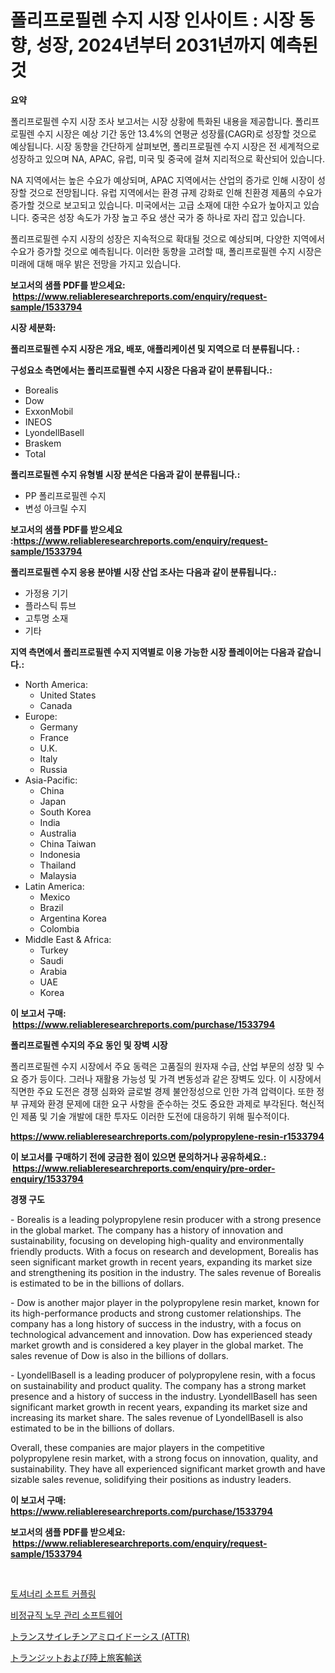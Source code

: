 <p><h1>폴리프로필렌 수지 시장 인사이트 : 시장 동향, 성장, 2024년부터 2031년까지 예측된 것</h1></p><p><strong>요약</strong></p>
<p><p>폴리프로필렌 수지 시장 조사 보고서는 시장 상황에 특화된 내용을 제공합니다. 폴리프로필렌 수지 시장은 예상 기간 동안 13.4%의 연평균 성장률(CAGR)로 성장할 것으로 예상됩니다. 시장 동향을 간단하게 살펴보면, 폴리프로필렌 수지 시장은 전 세계적으로 성장하고 있으며 NA, APAC, 유럽, 미국 및 중국에 걸쳐 지리적으로 확산되어 있습니다.</p><p>NA 지역에서는 높은 수요가 예상되며, APAC 지역에서는 산업의 증가로 인해 시장이 성장할 것으로 전망됩니다. 유럽 지역에서는 환경 규제 강화로 인해 친환경 제품의 수요가 증가할 것으로 보고되고 있습니다. 미국에서는 고급 소재에 대한 수요가 높아지고 있습니다. 중국은 성장 속도가 가장 높고 주요 생산 국가 중 하나로 자리 잡고 있습니다.</p><p>폴리프로필렌 수지 시장의 성장은 지속적으로 확대될 것으로 예상되며, 다양한 지역에서 수요가 증가할 것으로 예측됩니다. 이러한 동향을 고려할 때, 폴리프로필렌 수지 시장은 미래에 대해 매우 밝은 전망을 가지고 있습니다.</p></p>
<p><strong>보고서의 샘플 PDF를 받으세요: &nbsp;<a href="https://www.reliableresearchreports.com/enquiry/request-sample/1533794">https://www.reliableresearchreports.com/enquiry/request-sample/1533794</a></strong></p>
<p><strong>시장 세분화:</strong></p>
<p><strong> 폴리프로필렌 수지 시장은 개요, 배포, 애플리케이션 및 지역으로 더 분류됩니다. :</strong></p>
<p><strong>구성요소 측면에서는 폴리프로필렌 수지 시장은 다음과 같이 분류됩니다.:</strong></p>
<p><ul><li>Borealis</li><li>Dow</li><li>ExxonMobil</li><li>INEOS</li><li>LyondellBasell</li><li>Braskem</li><li>Total</li></ul></p>
<p><strong> 폴리프로필렌 수지 유형별 시장 분석은 다음과 같이 분류됩니다.:</strong></p>
<p><ul><li>PP 폴리프로필렌 수지</li><li>변성 아크릴 수지</li></ul></p>
<p><strong>보고서의 샘플 PDF를 받으세요 :<a href="https://www.reliableresearchreports.com/enquiry/request-sample/1533794">https://www.reliableresearchreports.com/enquiry/request-sample/1533794</a></strong></p>
<p><strong> 폴리프로필렌 수지 응용 분야별 시장 산업 조사는 다음과 같이 분류됩니다.:</strong></p>
<p><ul><li>가정용 기기</li><li>플라스틱 튜브</li><li>고투명 소재</li><li>기타</li></ul></p>
<p><strong>지역 측면에서 폴리프로필렌 수지 지역별로 이용 가능한 시장 플레이어는 다음과 같습니다.:</strong></p>
<p><ul>
    <li>
        North America:
        <ul>
            <li>United States</li>
            <li>Canada</li>
        </ul>
    </li>
    <li>
        Europe:
        <ul>
            <li>Germany</li>
            <li>France</li>
            <li>U.K.</li>
            <li>Italy</li>
            <li>Russia</li>
        </ul>
    </li>
    <li>
        Asia-Pacific:
        <ul>
            <li>China</li>
            <li>Japan</li>
            <li>South Korea</li>
            <li>India</li>
            <li>Australia</li>
            <li>China Taiwan</li>
            <li>Indonesia</li>
            <li>Thailand</li>
            <li>Malaysia</li>
        </ul>
    </li>
    <li>
        Latin America:
        <ul>
            <li>Mexico</li>
            <li>Brazil</li>
            <li>Argentina Korea</li>
            <li>Colombia</li>
        </ul>
    </li>
    <li>
        Middle East & Africa:
        <ul>
            <li>Turkey</li>
            <li>Saudi</li>
            <li>Arabia</li>
            <li>UAE</li>
            <li>Korea</li>
        </ul>
    </li>
    </ul></p>
<p><strong>이 보고서 구매: &nbsp;<a href="https://www.reliableresearchreports.com/purchase/1533794">https://www.reliableresearchreports.com/purchase/1533794</a></strong></p>
<p><strong>폴리프로필렌 수지의 주요 동인 및 장벽 시장</strong></p>
<p><p>폴리프로필렌 수지 시장에서 주요 동력은 고품질의 원자재 수급, 산업 부문의 성장 및 수요 증가 등이다. 그러나 재활용 가능성 및 가격 변동성과 같은 장벽도 있다. 이 시장에서 직면한 주요 도전은 경쟁 심화와 글로벌 경제 불안정성으로 인한 가격 압력이다. 또한 정부 규제와 환경 문제에 대한 요구 사항을 준수하는 것도 중요한 과제로 부각된다. 혁신적인 제품 및 기술 개발에 대한 투자도 이러한 도전에 대응하기 위해 필수적이다.</p></p>
<p><strong><a href="https://www.reliableresearchreports.com/polypropylene-resin-r1533794">https://www.reliableresearchreports.com/polypropylene-resin-r1533794</a></strong></p>
<p><strong>이 보고서를 구매하기 전에 궁금한 점이 있으면 문의하거나 공유하세요.: &nbsp;<a href="https://www.reliableresearchreports.com/enquiry/pre-order-enquiry/1533794">https://www.reliableresearchreports.com/enquiry/pre-order-enquiry/1533794</a></strong></p>
<p><strong>경쟁 구도</strong></p>
<p><p>- Borealis is a leading polypropylene resin producer with a strong presence in the global market. The company has a history of innovation and sustainability, focusing on developing high-quality and environmentally friendly products. With a focus on research and development, Borealis has seen significant market growth in recent years, expanding its market size and strengthening its position in the industry. The sales revenue of Borealis is estimated to be in the billions of dollars.</p><p>- Dow is another major player in the polypropylene resin market, known for its high-performance products and strong customer relationships. The company has a long history of success in the industry, with a focus on technological advancement and innovation. Dow has experienced steady market growth and is considered a key player in the global market. The sales revenue of Dow is also in the billions of dollars.</p><p>- LyondellBasell is a leading producer of polypropylene resin, with a focus on sustainability and product quality. The company has a strong market presence and a history of success in the industry. LyondellBasell has seen significant market growth in recent years, expanding its market size and increasing its market share. The sales revenue of LyondellBasell is also estimated to be in the billions of dollars.</p><p>Overall, these companies are major players in the competitive polypropylene resin market, with a strong focus on innovation, quality, and sustainability. They have all experienced significant market growth and have sizable sales revenue, solidifying their positions as industry leaders.</p></p>
<p><strong>이 보고서 구매: &nbsp; <a href="https://www.reliableresearchreports.com/purchase/1533794">https://www.reliableresearchreports.com/purchase/1533794</a></strong></p>
<p><strong>보고서의 샘플 PDF를 받으세요: &nbsp;<a href="https://www.reliableresearchreports.com/enquiry/request-sample/1533794">https://www.reliableresearchreports.com/enquiry/request-sample/1533794</a></strong><strong></strong></p>
<p>&nbsp;</p>
<p><p><a href="https://medium.com/@demarcuskuhlman/%ED%86%A0%EB%A5%B4%EC%85%98-%EC%86%8C%ED%94%84%ED%8A%B8-%EC%BB%A4%ED%94%8C%EB%A7%81-%EC%8B%9C%EC%9E%A5%EC%9D%80-%EC%8B%9C%EC%9E%A5-%EC%A0%90%EC%9C%A0%EC%9C%A8-%EC%8B%9C%EC%9E%A5-%ED%8A%B8%EB%A0%8C%EB%93%9C-%EB%B0%8F-%EC%8B%9C%EC%9E%A5-%EC%84%B1%EC%9E%A5%EC%97%90-%EB%8C%80%ED%95%9C-%EC%A0%95%EB%B3%B4%EB%A5%BC-%EC%A0%9C%EA%B3%B5%ED%95%A9%EB%8B%88%EB%8B%A4-59b27cc694be">토셔너리 소프트 커플링</a></p><p><a href="https://medium.com/@ieremiapadurariu20221/%EB%B9%84%EC%A0%95%EA%B7%9C%EC%A7%81-%EB%85%B8%EB%8F%99%EA%B4%80%EB%A6%AC-%EC%86%8C%ED%94%84%ED%8A%B8%EC%9B%A8%EC%96%B4-%EC%8B%9C%EC%9E%A5-%EB%B6%84%EC%84%9D-cagr-%EC%8B%9C%EC%9E%A5-%EC%84%B8%EB%B6%84%ED%99%94-%EB%B0%8F-%EA%B8%80%EB%A1%9C%EB%B2%8C-%EC%82%B0%EC%97%85-%EA%B0%9C%EC%9A%94-02fff8d0656f">비정규직 노무 관리 소프트웨어</a></p><p><a href="https://medium.com/@santosuigrtley997836/%E3%83%88%E3%83%A9%E3%83%B3%E3%82%B9%E3%82%B5%E3%82%A4%E3%83%AC%E3%83%81%E3%83%8B%E3%83%B3%E3%82%A2%E3%83%9F%E3%83%AD%E3%82%A4%E3%83%89%E3%83%BC%E3%82%B7%E3%82%B9-attr-%E5%B8%82%E5%A0%B4%E3%81%AE%E3%83%A1%E3%83%88%E3%83%AA%E3%82%AF%E3%82%B9%E3%81%AE%E8%A7%A3%E8%AA%AD-%E5%B8%82%E5%A0%B4%E3%82%B7%E3%82%A7%E3%82%A2-%E3%83%88%E3%83%AC%E3%83%B3%E3%83%89-%E6%88%90%E9%95%B7%E3%83%91%E3%82%BF%E3%83%BC%E3%83%B3-d28504a99a6a">トランスサイレチンアミロイドーシス (ATTR)</a></p><p><a href="https://medium.com/@coraltrout1923/%E3%83%87%E3%82%B3%E3%83%BC%E3%83%87%E3%82%A3%E3%83%B3%E3%82%B0%E8%BC%B8%E9%80%81%E3%81%A8%E5%9C%B0%E4%B8%8A%E6%97%85%E5%AE%A2%E8%BC%B8%E9%80%81%E5%B8%82%E5%A0%B4%E3%81%AE%E3%83%A1%E3%83%88%E3%83%AA%E3%82%AF%E3%82%B9-%E5%B8%82%E5%A0%B4%E3%82%B7%E3%82%A7%E3%82%A2-%E3%83%88%E3%83%AC%E3%83%B3%E3%83%89-%E6%88%90%E9%95%B7%E3%83%91%E3%82%BF%E3%83%BC%E3%83%B3-bef62d78f18c">トランジットおよび陸上旅客輸送</a></p></p>